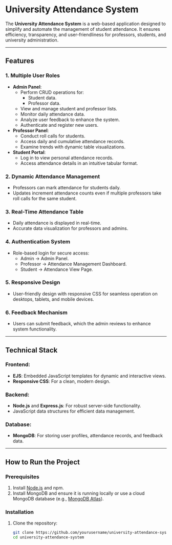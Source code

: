 # University Attendance System

The **University Attendance System** is a web-based application designed to simplify and automate the management of student attendance. It ensures efficiency, transparency, and user-friendliness for professors, students, and university administration.

---

## **Features**
### 1. Multiple User Roles
- **Admin Panel**:
  - Perform CRUD operations for:
    - Student data.
    - Professor data.
  - View and manage student and professor lists.
  - Monitor daily attendance data.
  - Analyze user feedback to enhance the system.
  - Authenticate and register new users.
- **Professor Panel**:
  - Conduct roll calls for students.
  - Access daily and cumulative attendance records.
  - Examine trends with dynamic table visualizations.
- **Student Portal**:
  - Log in to view personal attendance records.
  - Access attendance details in an intuitive tabular format.

### 2. Dynamic Attendance Management
- Professors can mark attendance for students daily.
- Updates increment attendance counts even if multiple professors take roll calls for the same student.

### 3. Real-Time Attendance Table
- Daily attendance is displayed in real-time.
- Accurate data visualization for professors and admins.

### 4. Authentication System
- Role-based login for secure access:
  - Admin → Admin Panel.
  - Professor → Attendance Management Dashboard.
  - Student → Attendance View Page.

### 5. Responsive Design
- User-friendly design with responsive CSS for seamless operation on desktops, tablets, and mobile devices.

### 6. Feedback Mechanism
- Users can submit feedback, which the admin reviews to enhance system functionality.

---

## **Technical Stack**
### Frontend:
- **EJS**: Embedded JavaScript templates for dynamic and interactive views.
- **Responsive CSS**: For a clean, modern design.

### Backend:
- **Node.js** and **Express.js**: For robust server-side functionality.
- JavaScript data structures for efficient data management.

### Database:
- **MongoDB**: For storing user profiles, attendance records, and feedback data.

---

## **How to Run the Project**

### Prerequisites
1. Install [Node.js](https://nodejs.org/) and npm.
2. Install MongoDB and ensure it is running locally or use a cloud MongoDB database (e.g., [MongoDB Atlas](https://www.mongodb.com/atlas)).

### Installation
1. Clone the repository:
   ```bash
   git clone https://github.com/yourusername/university-attendance-system.git
   cd university-attendance-system

